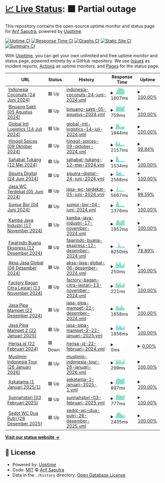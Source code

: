 # [📈 Live Status](https://status.exputra.com): <!--live status--> **🟧 Partial outage**

This repository contains the open-source uptime monitor and status page for [Arif Saputra](https://status.exputra.com), powered by [Upptime](https://github.com/upptime/upptime).

[![Uptime CI](https://github.com/mrays/status.exputra.com/workflows/Uptime%20CI/badge.svg)](https://github.com/mrays/status.exputra.com/actions?query=workflow%3A%22Uptime+CI%22)
[![Response Time CI](https://github.com/mrays/status.exputra.com/workflows/Response%20Time%20CI/badge.svg)](https://github.com/mrays/status.exputra.com/actions?query=workflow%3A%22Response+Time+CI%22)
[![Graphs CI](https://github.com/mrays/status.exputra.com/workflows/Graphs%20CI/badge.svg)](https://github.com/mrays/status.exputra.com/actions?query=workflow%3A%22Graphs+CI%22)
[![Static Site CI](https://github.com/mrays/status.exputra.com/workflows/Static%20Site%20CI/badge.svg)](https://github.com/mrays/status.exputra.com/actions?query=workflow%3A%22Static+Site+CI%22)
[![Summary CI](https://github.com/mrays/status.exputra.com/workflows/Summary%20CI/badge.svg)](https://github.com/mrays/status.exputra.com/actions?query=workflow%3A%22Summary+CI%22)

With [Upptime](https://upptime.js.org), you can get your own unlimited and free uptime monitor and status page, powered entirely by a GitHub repository. We use [Issues](https://github.com/mrays/status.exputra.com/issues) as incident reports, [Actions](https://github.com/mrays/status.exputra.com/actions) as uptime monitors, and [Pages](https://status.exputra.com) for the status page.

<!--start: status pages-->
<!-- This summary is generated by Upptime (https://github.com/upptime/upptime) -->
<!-- Do not edit this manually, your changes will be overwritten -->
<!-- prettier-ignore -->
| URL | Status | History | Response Time | Uptime |
| --- | ------ | ------- | ------------- | ------ |
| <img alt="" src="https://icons.duckduckgo.com/ip3/indonesiacoconuts.com.ico" height="13"> [Indonesia Coconuts (24 Juni 2024)](https://indonesiacoconuts.com) | 🟩 Up | [indonesia-coconuts-24-juni-2024.yml](https://github.com/mrays/status.exputra.com/commits/HEAD/history/indonesia-coconuts-24-juni-2024.yml) | <details><summary><img alt="Response time graph" src="./graphs/indonesia-coconuts-24-juni-2024/response-time-week.png" height="20"> 1607ms</summary><br><a href="https://status.exputra.com/history/indonesia-coconuts-24-juni-2024"><img alt="Response time 1793" src="https://img.shields.io/endpoint?url=https%3A%2F%2Fraw.githubusercontent.com%2Fmrays%2Fstatus.exputra.com%2FHEAD%2Fapi%2Findonesia-coconuts-24-juni-2024%2Fresponse-time.json"></a><br><a href="https://status.exputra.com/history/indonesia-coconuts-24-juni-2024"><img alt="24-hour response time 1053" src="https://img.shields.io/endpoint?url=https%3A%2F%2Fraw.githubusercontent.com%2Fmrays%2Fstatus.exputra.com%2FHEAD%2Fapi%2Findonesia-coconuts-24-juni-2024%2Fresponse-time-day.json"></a><br><a href="https://status.exputra.com/history/indonesia-coconuts-24-juni-2024"><img alt="7-day response time 1607" src="https://img.shields.io/endpoint?url=https%3A%2F%2Fraw.githubusercontent.com%2Fmrays%2Fstatus.exputra.com%2FHEAD%2Fapi%2Findonesia-coconuts-24-juni-2024%2Fresponse-time-week.json"></a><br><a href="https://status.exputra.com/history/indonesia-coconuts-24-juni-2024"><img alt="30-day response time 2101" src="https://img.shields.io/endpoint?url=https%3A%2F%2Fraw.githubusercontent.com%2Fmrays%2Fstatus.exputra.com%2FHEAD%2Fapi%2Findonesia-coconuts-24-juni-2024%2Fresponse-time-month.json"></a><br><a href="https://status.exputra.com/history/indonesia-coconuts-24-juni-2024"><img alt="1-year response time 1793" src="https://img.shields.io/endpoint?url=https%3A%2F%2Fraw.githubusercontent.com%2Fmrays%2Fstatus.exputra.com%2FHEAD%2Fapi%2Findonesia-coconuts-24-juni-2024%2Fresponse-time-year.json"></a></details> | <details><summary><a href="https://status.exputra.com/history/indonesia-coconuts-24-juni-2024">100.00%</a></summary><a href="https://status.exputra.com/history/indonesia-coconuts-24-juni-2024"><img alt="All-time uptime 99.99%" src="https://img.shields.io/endpoint?url=https%3A%2F%2Fraw.githubusercontent.com%2Fmrays%2Fstatus.exputra.com%2FHEAD%2Fapi%2Findonesia-coconuts-24-juni-2024%2Fuptime.json"></a><br><a href="https://status.exputra.com/history/indonesia-coconuts-24-juni-2024"><img alt="24-hour uptime 100.00%" src="https://img.shields.io/endpoint?url=https%3A%2F%2Fraw.githubusercontent.com%2Fmrays%2Fstatus.exputra.com%2FHEAD%2Fapi%2Findonesia-coconuts-24-juni-2024%2Fuptime-day.json"></a><br><a href="https://status.exputra.com/history/indonesia-coconuts-24-juni-2024"><img alt="7-day uptime 100.00%" src="https://img.shields.io/endpoint?url=https%3A%2F%2Fraw.githubusercontent.com%2Fmrays%2Fstatus.exputra.com%2FHEAD%2Fapi%2Findonesia-coconuts-24-juni-2024%2Fuptime-week.json"></a><br><a href="https://status.exputra.com/history/indonesia-coconuts-24-juni-2024"><img alt="30-day uptime 100.00%" src="https://img.shields.io/endpoint?url=https%3A%2F%2Fraw.githubusercontent.com%2Fmrays%2Fstatus.exputra.com%2FHEAD%2Fapi%2Findonesia-coconuts-24-juni-2024%2Fuptime-month.json"></a><br><a href="https://status.exputra.com/history/indonesia-coconuts-24-juni-2024"><img alt="1-year uptime 99.99%" src="https://img.shields.io/endpoint?url=https%3A%2F%2Fraw.githubusercontent.com%2Fmrays%2Fstatus.exputra.com%2FHEAD%2Fapi%2Findonesia-coconuts-24-juni-2024%2Fuptime-year.json"></a></details>
| <img alt="" src="https://icons.duckduckgo.com/ip3/binuangsaktiperkasa.com.ico" height="13"> [Binuang Sakti (05 Agustus 2024)](https://binuangsaktiperkasa.com/) | 🟩 Up | [binuang-sakti-05-agustus-2024.yml](https://github.com/mrays/status.exputra.com/commits/HEAD/history/binuang-sakti-05-agustus-2024.yml) | <details><summary><img alt="Response time graph" src="./graphs/binuang-sakti-05-agustus-2024/response-time-week.png" height="20"> 759ms</summary><br><a href="https://status.exputra.com/history/binuang-sakti-05-agustus-2024"><img alt="Response time 1109" src="https://img.shields.io/endpoint?url=https%3A%2F%2Fraw.githubusercontent.com%2Fmrays%2Fstatus.exputra.com%2FHEAD%2Fapi%2Fbinuang-sakti-05-agustus-2024%2Fresponse-time.json"></a><br><a href="https://status.exputra.com/history/binuang-sakti-05-agustus-2024"><img alt="24-hour response time 876" src="https://img.shields.io/endpoint?url=https%3A%2F%2Fraw.githubusercontent.com%2Fmrays%2Fstatus.exputra.com%2FHEAD%2Fapi%2Fbinuang-sakti-05-agustus-2024%2Fresponse-time-day.json"></a><br><a href="https://status.exputra.com/history/binuang-sakti-05-agustus-2024"><img alt="7-day response time 759" src="https://img.shields.io/endpoint?url=https%3A%2F%2Fraw.githubusercontent.com%2Fmrays%2Fstatus.exputra.com%2FHEAD%2Fapi%2Fbinuang-sakti-05-agustus-2024%2Fresponse-time-week.json"></a><br><a href="https://status.exputra.com/history/binuang-sakti-05-agustus-2024"><img alt="30-day response time 882" src="https://img.shields.io/endpoint?url=https%3A%2F%2Fraw.githubusercontent.com%2Fmrays%2Fstatus.exputra.com%2FHEAD%2Fapi%2Fbinuang-sakti-05-agustus-2024%2Fresponse-time-month.json"></a><br><a href="https://status.exputra.com/history/binuang-sakti-05-agustus-2024"><img alt="1-year response time 1109" src="https://img.shields.io/endpoint?url=https%3A%2F%2Fraw.githubusercontent.com%2Fmrays%2Fstatus.exputra.com%2FHEAD%2Fapi%2Fbinuang-sakti-05-agustus-2024%2Fresponse-time-year.json"></a></details> | <details><summary><a href="https://status.exputra.com/history/binuang-sakti-05-agustus-2024">100.00%</a></summary><a href="https://status.exputra.com/history/binuang-sakti-05-agustus-2024"><img alt="All-time uptime 99.99%" src="https://img.shields.io/endpoint?url=https%3A%2F%2Fraw.githubusercontent.com%2Fmrays%2Fstatus.exputra.com%2FHEAD%2Fapi%2Fbinuang-sakti-05-agustus-2024%2Fuptime.json"></a><br><a href="https://status.exputra.com/history/binuang-sakti-05-agustus-2024"><img alt="24-hour uptime 100.00%" src="https://img.shields.io/endpoint?url=https%3A%2F%2Fraw.githubusercontent.com%2Fmrays%2Fstatus.exputra.com%2FHEAD%2Fapi%2Fbinuang-sakti-05-agustus-2024%2Fuptime-day.json"></a><br><a href="https://status.exputra.com/history/binuang-sakti-05-agustus-2024"><img alt="7-day uptime 100.00%" src="https://img.shields.io/endpoint?url=https%3A%2F%2Fraw.githubusercontent.com%2Fmrays%2Fstatus.exputra.com%2FHEAD%2Fapi%2Fbinuang-sakti-05-agustus-2024%2Fuptime-week.json"></a><br><a href="https://status.exputra.com/history/binuang-sakti-05-agustus-2024"><img alt="30-day uptime 100.00%" src="https://img.shields.io/endpoint?url=https%3A%2F%2Fraw.githubusercontent.com%2Fmrays%2Fstatus.exputra.com%2FHEAD%2Fapi%2Fbinuang-sakti-05-agustus-2024%2Fuptime-month.json"></a><br><a href="https://status.exputra.com/history/binuang-sakti-05-agustus-2024"><img alt="1-year uptime 99.99%" src="https://img.shields.io/endpoint?url=https%3A%2F%2Fraw.githubusercontent.com%2Fmrays%2Fstatus.exputra.com%2FHEAD%2Fapi%2Fbinuang-sakti-05-agustus-2024%2Fuptime-year.json"></a></details>
| <img alt="" src="https://icons.duckduckgo.com/ip3/globalintllogistics.com.ico" height="13"> [Global Intl Logistics (14 Juli 2024)](https://globalintllogistics.com) | 🟩 Up | [global-intl-logistics-14-juli-2024.yml](https://github.com/mrays/status.exputra.com/commits/HEAD/history/global-intl-logistics-14-juli-2024.yml) | <details><summary><img alt="Response time graph" src="./graphs/global-intl-logistics-14-juli-2024/response-time-week.png" height="20"> 1944ms</summary><br><a href="https://status.exputra.com/history/global-intl-logistics-14-juli-2024"><img alt="Response time 4112" src="https://img.shields.io/endpoint?url=https%3A%2F%2Fraw.githubusercontent.com%2Fmrays%2Fstatus.exputra.com%2FHEAD%2Fapi%2Fglobal-intl-logistics-14-juli-2024%2Fresponse-time.json"></a><br><a href="https://status.exputra.com/history/global-intl-logistics-14-juli-2024"><img alt="24-hour response time 1669" src="https://img.shields.io/endpoint?url=https%3A%2F%2Fraw.githubusercontent.com%2Fmrays%2Fstatus.exputra.com%2FHEAD%2Fapi%2Fglobal-intl-logistics-14-juli-2024%2Fresponse-time-day.json"></a><br><a href="https://status.exputra.com/history/global-intl-logistics-14-juli-2024"><img alt="7-day response time 1944" src="https://img.shields.io/endpoint?url=https%3A%2F%2Fraw.githubusercontent.com%2Fmrays%2Fstatus.exputra.com%2FHEAD%2Fapi%2Fglobal-intl-logistics-14-juli-2024%2Fresponse-time-week.json"></a><br><a href="https://status.exputra.com/history/global-intl-logistics-14-juli-2024"><img alt="30-day response time 2129" src="https://img.shields.io/endpoint?url=https%3A%2F%2Fraw.githubusercontent.com%2Fmrays%2Fstatus.exputra.com%2FHEAD%2Fapi%2Fglobal-intl-logistics-14-juli-2024%2Fresponse-time-month.json"></a><br><a href="https://status.exputra.com/history/global-intl-logistics-14-juli-2024"><img alt="1-year response time 4112" src="https://img.shields.io/endpoint?url=https%3A%2F%2Fraw.githubusercontent.com%2Fmrays%2Fstatus.exputra.com%2FHEAD%2Fapi%2Fglobal-intl-logistics-14-juli-2024%2Fresponse-time-year.json"></a></details> | <details><summary><a href="https://status.exputra.com/history/global-intl-logistics-14-juli-2024">100.00%</a></summary><a href="https://status.exputra.com/history/global-intl-logistics-14-juli-2024"><img alt="All-time uptime 99.45%" src="https://img.shields.io/endpoint?url=https%3A%2F%2Fraw.githubusercontent.com%2Fmrays%2Fstatus.exputra.com%2FHEAD%2Fapi%2Fglobal-intl-logistics-14-juli-2024%2Fuptime.json"></a><br><a href="https://status.exputra.com/history/global-intl-logistics-14-juli-2024"><img alt="24-hour uptime 100.00%" src="https://img.shields.io/endpoint?url=https%3A%2F%2Fraw.githubusercontent.com%2Fmrays%2Fstatus.exputra.com%2FHEAD%2Fapi%2Fglobal-intl-logistics-14-juli-2024%2Fuptime-day.json"></a><br><a href="https://status.exputra.com/history/global-intl-logistics-14-juli-2024"><img alt="7-day uptime 100.00%" src="https://img.shields.io/endpoint?url=https%3A%2F%2Fraw.githubusercontent.com%2Fmrays%2Fstatus.exputra.com%2FHEAD%2Fapi%2Fglobal-intl-logistics-14-juli-2024%2Fuptime-week.json"></a><br><a href="https://status.exputra.com/history/global-intl-logistics-14-juli-2024"><img alt="30-day uptime 98.44%" src="https://img.shields.io/endpoint?url=https%3A%2F%2Fraw.githubusercontent.com%2Fmrays%2Fstatus.exputra.com%2FHEAD%2Fapi%2Fglobal-intl-logistics-14-juli-2024%2Fuptime-month.json"></a><br><a href="https://status.exputra.com/history/global-intl-logistics-14-juli-2024"><img alt="1-year uptime 99.45%" src="https://img.shields.io/endpoint?url=https%3A%2F%2Fraw.githubusercontent.com%2Fmrays%2Fstatus.exputra.com%2FHEAD%2Fapi%2Fglobal-intl-logistics-14-juli-2024%2Fuptime-year.json"></a></details>
| <img alt="" src="https://icons.duckduckgo.com/ip3/hinggil-spices.com.ico" height="13"> [Hinggil Spices (09 Oktober 2024)](https://hinggil-spices.com) | 🟩 Up | [hinggil-spices-09-oktober-2024.yml](https://github.com/mrays/status.exputra.com/commits/HEAD/history/hinggil-spices-09-oktober-2024.yml) | <details><summary><img alt="Response time graph" src="./graphs/hinggil-spices-09-oktober-2024/response-time-week.png" height="20"> 2157ms</summary><br><a href="https://status.exputra.com/history/hinggil-spices-09-oktober-2024"><img alt="Response time 4301" src="https://img.shields.io/endpoint?url=https%3A%2F%2Fraw.githubusercontent.com%2Fmrays%2Fstatus.exputra.com%2FHEAD%2Fapi%2Fhinggil-spices-09-oktober-2024%2Fresponse-time.json"></a><br><a href="https://status.exputra.com/history/hinggil-spices-09-oktober-2024"><img alt="24-hour response time 1600" src="https://img.shields.io/endpoint?url=https%3A%2F%2Fraw.githubusercontent.com%2Fmrays%2Fstatus.exputra.com%2FHEAD%2Fapi%2Fhinggil-spices-09-oktober-2024%2Fresponse-time-day.json"></a><br><a href="https://status.exputra.com/history/hinggil-spices-09-oktober-2024"><img alt="7-day response time 2157" src="https://img.shields.io/endpoint?url=https%3A%2F%2Fraw.githubusercontent.com%2Fmrays%2Fstatus.exputra.com%2FHEAD%2Fapi%2Fhinggil-spices-09-oktober-2024%2Fresponse-time-week.json"></a><br><a href="https://status.exputra.com/history/hinggil-spices-09-oktober-2024"><img alt="30-day response time 3597" src="https://img.shields.io/endpoint?url=https%3A%2F%2Fraw.githubusercontent.com%2Fmrays%2Fstatus.exputra.com%2FHEAD%2Fapi%2Fhinggil-spices-09-oktober-2024%2Fresponse-time-month.json"></a><br><a href="https://status.exputra.com/history/hinggil-spices-09-oktober-2024"><img alt="1-year response time 4301" src="https://img.shields.io/endpoint?url=https%3A%2F%2Fraw.githubusercontent.com%2Fmrays%2Fstatus.exputra.com%2FHEAD%2Fapi%2Fhinggil-spices-09-oktober-2024%2Fresponse-time-year.json"></a></details> | <details><summary><a href="https://status.exputra.com/history/hinggil-spices-09-oktober-2024">99.84%</a></summary><a href="https://status.exputra.com/history/hinggil-spices-09-oktober-2024"><img alt="All-time uptime 99.68%" src="https://img.shields.io/endpoint?url=https%3A%2F%2Fraw.githubusercontent.com%2Fmrays%2Fstatus.exputra.com%2FHEAD%2Fapi%2Fhinggil-spices-09-oktober-2024%2Fuptime.json"></a><br><a href="https://status.exputra.com/history/hinggil-spices-09-oktober-2024"><img alt="24-hour uptime 100.00%" src="https://img.shields.io/endpoint?url=https%3A%2F%2Fraw.githubusercontent.com%2Fmrays%2Fstatus.exputra.com%2FHEAD%2Fapi%2Fhinggil-spices-09-oktober-2024%2Fuptime-day.json"></a><br><a href="https://status.exputra.com/history/hinggil-spices-09-oktober-2024"><img alt="7-day uptime 99.84%" src="https://img.shields.io/endpoint?url=https%3A%2F%2Fraw.githubusercontent.com%2Fmrays%2Fstatus.exputra.com%2FHEAD%2Fapi%2Fhinggil-spices-09-oktober-2024%2Fuptime-week.json"></a><br><a href="https://status.exputra.com/history/hinggil-spices-09-oktober-2024"><img alt="30-day uptime 99.51%" src="https://img.shields.io/endpoint?url=https%3A%2F%2Fraw.githubusercontent.com%2Fmrays%2Fstatus.exputra.com%2FHEAD%2Fapi%2Fhinggil-spices-09-oktober-2024%2Fuptime-month.json"></a><br><a href="https://status.exputra.com/history/hinggil-spices-09-oktober-2024"><img alt="1-year uptime 99.68%" src="https://img.shields.io/endpoint?url=https%3A%2F%2Fraw.githubusercontent.com%2Fmrays%2Fstatus.exputra.com%2FHEAD%2Fapi%2Fhinggil-spices-09-oktober-2024%2Fuptime-year.json"></a></details>
| <img alt="" src="https://icons.duckduckgo.com/ip3/sahabattukang.id.ico" height="13"> [Sahabat Tukang (12 Mei 2024)](https://sahabattukang.id) | 🟩 Up | [sahabat-tukang-12-mei-2024.yml](https://github.com/mrays/status.exputra.com/commits/HEAD/history/sahabat-tukang-12-mei-2024.yml) | <details><summary><img alt="Response time graph" src="./graphs/sahabat-tukang-12-mei-2024/response-time-week.png" height="20"> 1534ms</summary><br><a href="https://status.exputra.com/history/sahabat-tukang-12-mei-2024"><img alt="Response time 3023" src="https://img.shields.io/endpoint?url=https%3A%2F%2Fraw.githubusercontent.com%2Fmrays%2Fstatus.exputra.com%2FHEAD%2Fapi%2Fsahabat-tukang-12-mei-2024%2Fresponse-time.json"></a><br><a href="https://status.exputra.com/history/sahabat-tukang-12-mei-2024"><img alt="24-hour response time 881" src="https://img.shields.io/endpoint?url=https%3A%2F%2Fraw.githubusercontent.com%2Fmrays%2Fstatus.exputra.com%2FHEAD%2Fapi%2Fsahabat-tukang-12-mei-2024%2Fresponse-time-day.json"></a><br><a href="https://status.exputra.com/history/sahabat-tukang-12-mei-2024"><img alt="7-day response time 1534" src="https://img.shields.io/endpoint?url=https%3A%2F%2Fraw.githubusercontent.com%2Fmrays%2Fstatus.exputra.com%2FHEAD%2Fapi%2Fsahabat-tukang-12-mei-2024%2Fresponse-time-week.json"></a><br><a href="https://status.exputra.com/history/sahabat-tukang-12-mei-2024"><img alt="30-day response time 2697" src="https://img.shields.io/endpoint?url=https%3A%2F%2Fraw.githubusercontent.com%2Fmrays%2Fstatus.exputra.com%2FHEAD%2Fapi%2Fsahabat-tukang-12-mei-2024%2Fresponse-time-month.json"></a><br><a href="https://status.exputra.com/history/sahabat-tukang-12-mei-2024"><img alt="1-year response time 3023" src="https://img.shields.io/endpoint?url=https%3A%2F%2Fraw.githubusercontent.com%2Fmrays%2Fstatus.exputra.com%2FHEAD%2Fapi%2Fsahabat-tukang-12-mei-2024%2Fresponse-time-year.json"></a></details> | <details><summary><a href="https://status.exputra.com/history/sahabat-tukang-12-mei-2024">100.00%</a></summary><a href="https://status.exputra.com/history/sahabat-tukang-12-mei-2024"><img alt="All-time uptime 99.75%" src="https://img.shields.io/endpoint?url=https%3A%2F%2Fraw.githubusercontent.com%2Fmrays%2Fstatus.exputra.com%2FHEAD%2Fapi%2Fsahabat-tukang-12-mei-2024%2Fuptime.json"></a><br><a href="https://status.exputra.com/history/sahabat-tukang-12-mei-2024"><img alt="24-hour uptime 100.00%" src="https://img.shields.io/endpoint?url=https%3A%2F%2Fraw.githubusercontent.com%2Fmrays%2Fstatus.exputra.com%2FHEAD%2Fapi%2Fsahabat-tukang-12-mei-2024%2Fuptime-day.json"></a><br><a href="https://status.exputra.com/history/sahabat-tukang-12-mei-2024"><img alt="7-day uptime 100.00%" src="https://img.shields.io/endpoint?url=https%3A%2F%2Fraw.githubusercontent.com%2Fmrays%2Fstatus.exputra.com%2FHEAD%2Fapi%2Fsahabat-tukang-12-mei-2024%2Fuptime-week.json"></a><br><a href="https://status.exputra.com/history/sahabat-tukang-12-mei-2024"><img alt="30-day uptime 99.62%" src="https://img.shields.io/endpoint?url=https%3A%2F%2Fraw.githubusercontent.com%2Fmrays%2Fstatus.exputra.com%2FHEAD%2Fapi%2Fsahabat-tukang-12-mei-2024%2Fuptime-month.json"></a><br><a href="https://status.exputra.com/history/sahabat-tukang-12-mei-2024"><img alt="1-year uptime 99.75%" src="https://img.shields.io/endpoint?url=https%3A%2F%2Fraw.githubusercontent.com%2Fmrays%2Fstatus.exputra.com%2FHEAD%2Fapi%2Fsahabat-tukang-12-mei-2024%2Fuptime-year.json"></a></details>
| <img alt="" src="https://icons.duckduckgo.com/ip3/siputra.digital.ico" height="13"> [Siputra Digital (24 Juni 2024)](https://siputra.digital/) | 🟩 Up | [siputra-digital-24-juni-2024.yml](https://github.com/mrays/status.exputra.com/commits/HEAD/history/siputra-digital-24-juni-2024.yml) | <details><summary><img alt="Response time graph" src="./graphs/siputra-digital-24-juni-2024/response-time-week.png" height="20"> 2568ms</summary><br><a href="https://status.exputra.com/history/siputra-digital-24-juni-2024"><img alt="Response time 3912" src="https://img.shields.io/endpoint?url=https%3A%2F%2Fraw.githubusercontent.com%2Fmrays%2Fstatus.exputra.com%2FHEAD%2Fapi%2Fsiputra-digital-24-juni-2024%2Fresponse-time.json"></a><br><a href="https://status.exputra.com/history/siputra-digital-24-juni-2024"><img alt="24-hour response time 1383" src="https://img.shields.io/endpoint?url=https%3A%2F%2Fraw.githubusercontent.com%2Fmrays%2Fstatus.exputra.com%2FHEAD%2Fapi%2Fsiputra-digital-24-juni-2024%2Fresponse-time-day.json"></a><br><a href="https://status.exputra.com/history/siputra-digital-24-juni-2024"><img alt="7-day response time 2568" src="https://img.shields.io/endpoint?url=https%3A%2F%2Fraw.githubusercontent.com%2Fmrays%2Fstatus.exputra.com%2FHEAD%2Fapi%2Fsiputra-digital-24-juni-2024%2Fresponse-time-week.json"></a><br><a href="https://status.exputra.com/history/siputra-digital-24-juni-2024"><img alt="30-day response time 3851" src="https://img.shields.io/endpoint?url=https%3A%2F%2Fraw.githubusercontent.com%2Fmrays%2Fstatus.exputra.com%2FHEAD%2Fapi%2Fsiputra-digital-24-juni-2024%2Fresponse-time-month.json"></a><br><a href="https://status.exputra.com/history/siputra-digital-24-juni-2024"><img alt="1-year response time 3912" src="https://img.shields.io/endpoint?url=https%3A%2F%2Fraw.githubusercontent.com%2Fmrays%2Fstatus.exputra.com%2FHEAD%2Fapi%2Fsiputra-digital-24-juni-2024%2Fresponse-time-year.json"></a></details> | <details><summary><a href="https://status.exputra.com/history/siputra-digital-24-juni-2024">100.00%</a></summary><a href="https://status.exputra.com/history/siputra-digital-24-juni-2024"><img alt="All-time uptime 92.10%" src="https://img.shields.io/endpoint?url=https%3A%2F%2Fraw.githubusercontent.com%2Fmrays%2Fstatus.exputra.com%2FHEAD%2Fapi%2Fsiputra-digital-24-juni-2024%2Fuptime.json"></a><br><a href="https://status.exputra.com/history/siputra-digital-24-juni-2024"><img alt="24-hour uptime 100.00%" src="https://img.shields.io/endpoint?url=https%3A%2F%2Fraw.githubusercontent.com%2Fmrays%2Fstatus.exputra.com%2FHEAD%2Fapi%2Fsiputra-digital-24-juni-2024%2Fuptime-day.json"></a><br><a href="https://status.exputra.com/history/siputra-digital-24-juni-2024"><img alt="7-day uptime 100.00%" src="https://img.shields.io/endpoint?url=https%3A%2F%2Fraw.githubusercontent.com%2Fmrays%2Fstatus.exputra.com%2FHEAD%2Fapi%2Fsiputra-digital-24-juni-2024%2Fuptime-week.json"></a><br><a href="https://status.exputra.com/history/siputra-digital-24-juni-2024"><img alt="30-day uptime 99.62%" src="https://img.shields.io/endpoint?url=https%3A%2F%2Fraw.githubusercontent.com%2Fmrays%2Fstatus.exputra.com%2FHEAD%2Fapi%2Fsiputra-digital-24-juni-2024%2Fuptime-month.json"></a><br><a href="https://status.exputra.com/history/siputra-digital-24-juni-2024"><img alt="1-year uptime 92.10%" src="https://img.shields.io/endpoint?url=https%3A%2F%2Fraw.githubusercontent.com%2Fmrays%2Fstatus.exputra.com%2FHEAD%2Fapi%2Fsiputra-digital-24-juni-2024%2Fuptime-year.json"></a></details>
| <img alt="" src="https://icons.duckduckgo.com/ip3/jasasedotwcterdekat.id.ico" height="13"> [Jasa WC Terdekat (05 Juni 2024)](https://jasasedotwcterdekat.id/) | 🟩 Up | [jasa-wc-terdekat-05-juni-2024.yml](https://github.com/mrays/status.exputra.com/commits/HEAD/history/jasa-wc-terdekat-05-juni-2024.yml) | <details><summary><img alt="Response time graph" src="./graphs/jasa-wc-terdekat-05-juni-2024/response-time-week.png" height="20"> 5667ms</summary><br><a href="https://status.exputra.com/history/jasa-wc-terdekat-05-juni-2024"><img alt="Response time 3862" src="https://img.shields.io/endpoint?url=https%3A%2F%2Fraw.githubusercontent.com%2Fmrays%2Fstatus.exputra.com%2FHEAD%2Fapi%2Fjasa-wc-terdekat-05-juni-2024%2Fresponse-time.json"></a><br><a href="https://status.exputra.com/history/jasa-wc-terdekat-05-juni-2024"><img alt="24-hour response time 3899" src="https://img.shields.io/endpoint?url=https%3A%2F%2Fraw.githubusercontent.com%2Fmrays%2Fstatus.exputra.com%2FHEAD%2Fapi%2Fjasa-wc-terdekat-05-juni-2024%2Fresponse-time-day.json"></a><br><a href="https://status.exputra.com/history/jasa-wc-terdekat-05-juni-2024"><img alt="7-day response time 5667" src="https://img.shields.io/endpoint?url=https%3A%2F%2Fraw.githubusercontent.com%2Fmrays%2Fstatus.exputra.com%2FHEAD%2Fapi%2Fjasa-wc-terdekat-05-juni-2024%2Fresponse-time-week.json"></a><br><a href="https://status.exputra.com/history/jasa-wc-terdekat-05-juni-2024"><img alt="30-day response time 4484" src="https://img.shields.io/endpoint?url=https%3A%2F%2Fraw.githubusercontent.com%2Fmrays%2Fstatus.exputra.com%2FHEAD%2Fapi%2Fjasa-wc-terdekat-05-juni-2024%2Fresponse-time-month.json"></a><br><a href="https://status.exputra.com/history/jasa-wc-terdekat-05-juni-2024"><img alt="1-year response time 3862" src="https://img.shields.io/endpoint?url=https%3A%2F%2Fraw.githubusercontent.com%2Fmrays%2Fstatus.exputra.com%2FHEAD%2Fapi%2Fjasa-wc-terdekat-05-juni-2024%2Fresponse-time-year.json"></a></details> | <details><summary><a href="https://status.exputra.com/history/jasa-wc-terdekat-05-juni-2024">99.59%</a></summary><a href="https://status.exputra.com/history/jasa-wc-terdekat-05-juni-2024"><img alt="All-time uptime 99.73%" src="https://img.shields.io/endpoint?url=https%3A%2F%2Fraw.githubusercontent.com%2Fmrays%2Fstatus.exputra.com%2FHEAD%2Fapi%2Fjasa-wc-terdekat-05-juni-2024%2Fuptime.json"></a><br><a href="https://status.exputra.com/history/jasa-wc-terdekat-05-juni-2024"><img alt="24-hour uptime 99.42%" src="https://img.shields.io/endpoint?url=https%3A%2F%2Fraw.githubusercontent.com%2Fmrays%2Fstatus.exputra.com%2FHEAD%2Fapi%2Fjasa-wc-terdekat-05-juni-2024%2Fuptime-day.json"></a><br><a href="https://status.exputra.com/history/jasa-wc-terdekat-05-juni-2024"><img alt="7-day uptime 99.59%" src="https://img.shields.io/endpoint?url=https%3A%2F%2Fraw.githubusercontent.com%2Fmrays%2Fstatus.exputra.com%2FHEAD%2Fapi%2Fjasa-wc-terdekat-05-juni-2024%2Fuptime-week.json"></a><br><a href="https://status.exputra.com/history/jasa-wc-terdekat-05-juni-2024"><img alt="30-day uptime 99.60%" src="https://img.shields.io/endpoint?url=https%3A%2F%2Fraw.githubusercontent.com%2Fmrays%2Fstatus.exputra.com%2FHEAD%2Fapi%2Fjasa-wc-terdekat-05-juni-2024%2Fuptime-month.json"></a><br><a href="https://status.exputra.com/history/jasa-wc-terdekat-05-juni-2024"><img alt="1-year uptime 99.73%" src="https://img.shields.io/endpoint?url=https%3A%2F%2Fraw.githubusercontent.com%2Fmrays%2Fstatus.exputra.com%2FHEAD%2Fapi%2Fjasa-wc-terdekat-05-juni-2024%2Fuptime-year.json"></a></details>
| <img alt="" src="https://icons.duckduckgo.com/ip3/sumur-bor.com.ico" height="13"> [Sumur Bor (04 Juni 2024)](https://sumur-bor.com/) | 🟩 Up | [sumur-bor-04-juni-2024.yml](https://github.com/mrays/status.exputra.com/commits/HEAD/history/sumur-bor-04-juni-2024.yml) | <details><summary><img alt="Response time graph" src="./graphs/sumur-bor-04-juni-2024/response-time-week.png" height="20"> 1376ms</summary><br><a href="https://status.exputra.com/history/sumur-bor-04-juni-2024"><img alt="Response time 3166" src="https://img.shields.io/endpoint?url=https%3A%2F%2Fraw.githubusercontent.com%2Fmrays%2Fstatus.exputra.com%2FHEAD%2Fapi%2Fsumur-bor-04-juni-2024%2Fresponse-time.json"></a><br><a href="https://status.exputra.com/history/sumur-bor-04-juni-2024"><img alt="24-hour response time 1007" src="https://img.shields.io/endpoint?url=https%3A%2F%2Fraw.githubusercontent.com%2Fmrays%2Fstatus.exputra.com%2FHEAD%2Fapi%2Fsumur-bor-04-juni-2024%2Fresponse-time-day.json"></a><br><a href="https://status.exputra.com/history/sumur-bor-04-juni-2024"><img alt="7-day response time 1376" src="https://img.shields.io/endpoint?url=https%3A%2F%2Fraw.githubusercontent.com%2Fmrays%2Fstatus.exputra.com%2FHEAD%2Fapi%2Fsumur-bor-04-juni-2024%2Fresponse-time-week.json"></a><br><a href="https://status.exputra.com/history/sumur-bor-04-juni-2024"><img alt="30-day response time 3248" src="https://img.shields.io/endpoint?url=https%3A%2F%2Fraw.githubusercontent.com%2Fmrays%2Fstatus.exputra.com%2FHEAD%2Fapi%2Fsumur-bor-04-juni-2024%2Fresponse-time-month.json"></a><br><a href="https://status.exputra.com/history/sumur-bor-04-juni-2024"><img alt="1-year response time 3166" src="https://img.shields.io/endpoint?url=https%3A%2F%2Fraw.githubusercontent.com%2Fmrays%2Fstatus.exputra.com%2FHEAD%2Fapi%2Fsumur-bor-04-juni-2024%2Fresponse-time-year.json"></a></details> | <details><summary><a href="https://status.exputra.com/history/sumur-bor-04-juni-2024">100.00%</a></summary><a href="https://status.exputra.com/history/sumur-bor-04-juni-2024"><img alt="All-time uptime 99.40%" src="https://img.shields.io/endpoint?url=https%3A%2F%2Fraw.githubusercontent.com%2Fmrays%2Fstatus.exputra.com%2FHEAD%2Fapi%2Fsumur-bor-04-juni-2024%2Fuptime.json"></a><br><a href="https://status.exputra.com/history/sumur-bor-04-juni-2024"><img alt="24-hour uptime 100.00%" src="https://img.shields.io/endpoint?url=https%3A%2F%2Fraw.githubusercontent.com%2Fmrays%2Fstatus.exputra.com%2FHEAD%2Fapi%2Fsumur-bor-04-juni-2024%2Fuptime-day.json"></a><br><a href="https://status.exputra.com/history/sumur-bor-04-juni-2024"><img alt="7-day uptime 100.00%" src="https://img.shields.io/endpoint?url=https%3A%2F%2Fraw.githubusercontent.com%2Fmrays%2Fstatus.exputra.com%2FHEAD%2Fapi%2Fsumur-bor-04-juni-2024%2Fuptime-week.json"></a><br><a href="https://status.exputra.com/history/sumur-bor-04-juni-2024"><img alt="30-day uptime 99.56%" src="https://img.shields.io/endpoint?url=https%3A%2F%2Fraw.githubusercontent.com%2Fmrays%2Fstatus.exputra.com%2FHEAD%2Fapi%2Fsumur-bor-04-juni-2024%2Fuptime-month.json"></a><br><a href="https://status.exputra.com/history/sumur-bor-04-juni-2024"><img alt="1-year uptime 99.40%" src="https://img.shields.io/endpoint?url=https%3A%2F%2Fraw.githubusercontent.com%2Fmrays%2Fstatus.exputra.com%2FHEAD%2Fapi%2Fsumur-bor-04-juni-2024%2Fuptime-year.json"></a></details>
| <img alt="" src="https://icons.duckduckgo.com/ip3/kambajayaindustri.com.ico" height="13"> [Kamba Jaya Industri (17 November 2024)](https://kambajayaindustri.com/) | 🟩 Up | [kamba-jaya-industri-17-november-2024.yml](https://github.com/mrays/status.exputra.com/commits/HEAD/history/kamba-jaya-industri-17-november-2024.yml) | <details><summary><img alt="Response time graph" src="./graphs/kamba-jaya-industri-17-november-2024/response-time-week.png" height="20"> 1952ms</summary><br><a href="https://status.exputra.com/history/kamba-jaya-industri-17-november-2024"><img alt="Response time 2264" src="https://img.shields.io/endpoint?url=https%3A%2F%2Fraw.githubusercontent.com%2Fmrays%2Fstatus.exputra.com%2FHEAD%2Fapi%2Fkamba-jaya-industri-17-november-2024%2Fresponse-time.json"></a><br><a href="https://status.exputra.com/history/kamba-jaya-industri-17-november-2024"><img alt="24-hour response time 2271" src="https://img.shields.io/endpoint?url=https%3A%2F%2Fraw.githubusercontent.com%2Fmrays%2Fstatus.exputra.com%2FHEAD%2Fapi%2Fkamba-jaya-industri-17-november-2024%2Fresponse-time-day.json"></a><br><a href="https://status.exputra.com/history/kamba-jaya-industri-17-november-2024"><img alt="7-day response time 1952" src="https://img.shields.io/endpoint?url=https%3A%2F%2Fraw.githubusercontent.com%2Fmrays%2Fstatus.exputra.com%2FHEAD%2Fapi%2Fkamba-jaya-industri-17-november-2024%2Fresponse-time-week.json"></a><br><a href="https://status.exputra.com/history/kamba-jaya-industri-17-november-2024"><img alt="30-day response time 989" src="https://img.shields.io/endpoint?url=https%3A%2F%2Fraw.githubusercontent.com%2Fmrays%2Fstatus.exputra.com%2FHEAD%2Fapi%2Fkamba-jaya-industri-17-november-2024%2Fresponse-time-month.json"></a><br><a href="https://status.exputra.com/history/kamba-jaya-industri-17-november-2024"><img alt="1-year response time 2264" src="https://img.shields.io/endpoint?url=https%3A%2F%2Fraw.githubusercontent.com%2Fmrays%2Fstatus.exputra.com%2FHEAD%2Fapi%2Fkamba-jaya-industri-17-november-2024%2Fresponse-time-year.json"></a></details> | <details><summary><a href="https://status.exputra.com/history/kamba-jaya-industri-17-november-2024">100.00%</a></summary><a href="https://status.exputra.com/history/kamba-jaya-industri-17-november-2024"><img alt="All-time uptime 87.29%" src="https://img.shields.io/endpoint?url=https%3A%2F%2Fraw.githubusercontent.com%2Fmrays%2Fstatus.exputra.com%2FHEAD%2Fapi%2Fkamba-jaya-industri-17-november-2024%2Fuptime.json"></a><br><a href="https://status.exputra.com/history/kamba-jaya-industri-17-november-2024"><img alt="24-hour uptime 100.00%" src="https://img.shields.io/endpoint?url=https%3A%2F%2Fraw.githubusercontent.com%2Fmrays%2Fstatus.exputra.com%2FHEAD%2Fapi%2Fkamba-jaya-industri-17-november-2024%2Fuptime-day.json"></a><br><a href="https://status.exputra.com/history/kamba-jaya-industri-17-november-2024"><img alt="7-day uptime 100.00%" src="https://img.shields.io/endpoint?url=https%3A%2F%2Fraw.githubusercontent.com%2Fmrays%2Fstatus.exputra.com%2FHEAD%2Fapi%2Fkamba-jaya-industri-17-november-2024%2Fuptime-week.json"></a><br><a href="https://status.exputra.com/history/kamba-jaya-industri-17-november-2024"><img alt="30-day uptime 99.35%" src="https://img.shields.io/endpoint?url=https%3A%2F%2Fraw.githubusercontent.com%2Fmrays%2Fstatus.exputra.com%2FHEAD%2Fapi%2Fkamba-jaya-industri-17-november-2024%2Fuptime-month.json"></a><br><a href="https://status.exputra.com/history/kamba-jaya-industri-17-november-2024"><img alt="1-year uptime 87.29%" src="https://img.shields.io/endpoint?url=https%3A%2F%2Fraw.githubusercontent.com%2Fmrays%2Fstatus.exputra.com%2FHEAD%2Fapi%2Fkamba-jaya-industri-17-november-2024%2Fuptime-year.json"></a></details>
| <img alt="" src="https://icons.duckduckgo.com/ip3/pt.fajarindobuanaexpress.com.ico" height="13"> [Fajarindo Buana Ekspress (12 Desember 2024)](https://pt.fajarindobuanaexpress.com/) | 🟩 Up | [fajarindo-buana-ekspress-12-desember-2024.yml](https://github.com/mrays/status.exputra.com/commits/HEAD/history/fajarindo-buana-ekspress-12-desember-2024.yml) | <details><summary><img alt="Response time graph" src="./graphs/fajarindo-buana-ekspress-12-desember-2024/response-time-week.png" height="20"> 8250ms</summary><br><a href="https://status.exputra.com/history/fajarindo-buana-ekspress-12-desember-2024"><img alt="Response time 4058" src="https://img.shields.io/endpoint?url=https%3A%2F%2Fraw.githubusercontent.com%2Fmrays%2Fstatus.exputra.com%2FHEAD%2Fapi%2Ffajarindo-buana-ekspress-12-desember-2024%2Fresponse-time.json"></a><br><a href="https://status.exputra.com/history/fajarindo-buana-ekspress-12-desember-2024"><img alt="24-hour response time 9753" src="https://img.shields.io/endpoint?url=https%3A%2F%2Fraw.githubusercontent.com%2Fmrays%2Fstatus.exputra.com%2FHEAD%2Fapi%2Ffajarindo-buana-ekspress-12-desember-2024%2Fresponse-time-day.json"></a><br><a href="https://status.exputra.com/history/fajarindo-buana-ekspress-12-desember-2024"><img alt="7-day response time 8250" src="https://img.shields.io/endpoint?url=https%3A%2F%2Fraw.githubusercontent.com%2Fmrays%2Fstatus.exputra.com%2FHEAD%2Fapi%2Ffajarindo-buana-ekspress-12-desember-2024%2Fresponse-time-week.json"></a><br><a href="https://status.exputra.com/history/fajarindo-buana-ekspress-12-desember-2024"><img alt="30-day response time 4984" src="https://img.shields.io/endpoint?url=https%3A%2F%2Fraw.githubusercontent.com%2Fmrays%2Fstatus.exputra.com%2FHEAD%2Fapi%2Ffajarindo-buana-ekspress-12-desember-2024%2Fresponse-time-month.json"></a><br><a href="https://status.exputra.com/history/fajarindo-buana-ekspress-12-desember-2024"><img alt="1-year response time 4058" src="https://img.shields.io/endpoint?url=https%3A%2F%2Fraw.githubusercontent.com%2Fmrays%2Fstatus.exputra.com%2FHEAD%2Fapi%2Ffajarindo-buana-ekspress-12-desember-2024%2Fresponse-time-year.json"></a></details> | <details><summary><a href="https://status.exputra.com/history/fajarindo-buana-ekspress-12-desember-2024">78.89%</a></summary><a href="https://status.exputra.com/history/fajarindo-buana-ekspress-12-desember-2024"><img alt="All-time uptime 88.85%" src="https://img.shields.io/endpoint?url=https%3A%2F%2Fraw.githubusercontent.com%2Fmrays%2Fstatus.exputra.com%2FHEAD%2Fapi%2Ffajarindo-buana-ekspress-12-desember-2024%2Fuptime.json"></a><br><a href="https://status.exputra.com/history/fajarindo-buana-ekspress-12-desember-2024"><img alt="24-hour uptime 100.00%" src="https://img.shields.io/endpoint?url=https%3A%2F%2Fraw.githubusercontent.com%2Fmrays%2Fstatus.exputra.com%2FHEAD%2Fapi%2Ffajarindo-buana-ekspress-12-desember-2024%2Fuptime-day.json"></a><br><a href="https://status.exputra.com/history/fajarindo-buana-ekspress-12-desember-2024"><img alt="7-day uptime 78.89%" src="https://img.shields.io/endpoint?url=https%3A%2F%2Fraw.githubusercontent.com%2Fmrays%2Fstatus.exputra.com%2FHEAD%2Fapi%2Ffajarindo-buana-ekspress-12-desember-2024%2Fuptime-week.json"></a><br><a href="https://status.exputra.com/history/fajarindo-buana-ekspress-12-desember-2024"><img alt="30-day uptime 90.91%" src="https://img.shields.io/endpoint?url=https%3A%2F%2Fraw.githubusercontent.com%2Fmrays%2Fstatus.exputra.com%2FHEAD%2Fapi%2Ffajarindo-buana-ekspress-12-desember-2024%2Fuptime-month.json"></a><br><a href="https://status.exputra.com/history/fajarindo-buana-ekspress-12-desember-2024"><img alt="1-year uptime 88.85%" src="https://img.shields.io/endpoint?url=https%3A%2F%2Fraw.githubusercontent.com%2Fmrays%2Fstatus.exputra.com%2FHEAD%2Fapi%2Ffajarindo-buana-ekspress-12-desember-2024%2Fuptime-year.json"></a></details>
| <img alt="" src="https://icons.duckduckgo.com/ip3/aksajasaglobal.com.ico" height="13"> [Aksa Jasa Global (06 Desember 2024)](https://aksajasaglobal.com/) | 🟩 Up | [aksa-jasa-global-06-desember-2024.yml](https://github.com/mrays/status.exputra.com/commits/HEAD/history/aksa-jasa-global-06-desember-2024.yml) | <details><summary><img alt="Response time graph" src="./graphs/aksa-jasa-global-06-desember-2024/response-time-week.png" height="20"> 250ms</summary><br><a href="https://status.exputra.com/history/aksa-jasa-global-06-desember-2024"><img alt="Response time 2539" src="https://img.shields.io/endpoint?url=https%3A%2F%2Fraw.githubusercontent.com%2Fmrays%2Fstatus.exputra.com%2FHEAD%2Fapi%2Faksa-jasa-global-06-desember-2024%2Fresponse-time.json"></a><br><a href="https://status.exputra.com/history/aksa-jasa-global-06-desember-2024"><img alt="24-hour response time 339" src="https://img.shields.io/endpoint?url=https%3A%2F%2Fraw.githubusercontent.com%2Fmrays%2Fstatus.exputra.com%2FHEAD%2Fapi%2Faksa-jasa-global-06-desember-2024%2Fresponse-time-day.json"></a><br><a href="https://status.exputra.com/history/aksa-jasa-global-06-desember-2024"><img alt="7-day response time 250" src="https://img.shields.io/endpoint?url=https%3A%2F%2Fraw.githubusercontent.com%2Fmrays%2Fstatus.exputra.com%2FHEAD%2Fapi%2Faksa-jasa-global-06-desember-2024%2Fresponse-time-week.json"></a><br><a href="https://status.exputra.com/history/aksa-jasa-global-06-desember-2024"><img alt="30-day response time 307" src="https://img.shields.io/endpoint?url=https%3A%2F%2Fraw.githubusercontent.com%2Fmrays%2Fstatus.exputra.com%2FHEAD%2Fapi%2Faksa-jasa-global-06-desember-2024%2Fresponse-time-month.json"></a><br><a href="https://status.exputra.com/history/aksa-jasa-global-06-desember-2024"><img alt="1-year response time 2539" src="https://img.shields.io/endpoint?url=https%3A%2F%2Fraw.githubusercontent.com%2Fmrays%2Fstatus.exputra.com%2FHEAD%2Fapi%2Faksa-jasa-global-06-desember-2024%2Fresponse-time-year.json"></a></details> | <details><summary><a href="https://status.exputra.com/history/aksa-jasa-global-06-desember-2024">100.00%</a></summary><a href="https://status.exputra.com/history/aksa-jasa-global-06-desember-2024"><img alt="All-time uptime 87.47%" src="https://img.shields.io/endpoint?url=https%3A%2F%2Fraw.githubusercontent.com%2Fmrays%2Fstatus.exputra.com%2FHEAD%2Fapi%2Faksa-jasa-global-06-desember-2024%2Fuptime.json"></a><br><a href="https://status.exputra.com/history/aksa-jasa-global-06-desember-2024"><img alt="24-hour uptime 100.00%" src="https://img.shields.io/endpoint?url=https%3A%2F%2Fraw.githubusercontent.com%2Fmrays%2Fstatus.exputra.com%2FHEAD%2Fapi%2Faksa-jasa-global-06-desember-2024%2Fuptime-day.json"></a><br><a href="https://status.exputra.com/history/aksa-jasa-global-06-desember-2024"><img alt="7-day uptime 100.00%" src="https://img.shields.io/endpoint?url=https%3A%2F%2Fraw.githubusercontent.com%2Fmrays%2Fstatus.exputra.com%2FHEAD%2Fapi%2Faksa-jasa-global-06-desember-2024%2Fuptime-week.json"></a><br><a href="https://status.exputra.com/history/aksa-jasa-global-06-desember-2024"><img alt="30-day uptime 100.00%" src="https://img.shields.io/endpoint?url=https%3A%2F%2Fraw.githubusercontent.com%2Fmrays%2Fstatus.exputra.com%2FHEAD%2Fapi%2Faksa-jasa-global-06-desember-2024%2Fuptime-month.json"></a><br><a href="https://status.exputra.com/history/aksa-jasa-global-06-desember-2024"><img alt="1-year uptime 87.47%" src="https://img.shields.io/endpoint?url=https%3A%2F%2Fraw.githubusercontent.com%2Fmrays%2Fstatus.exputra.com%2FHEAD%2Fapi%2Faksa-jasa-global-06-desember-2024%2Fuptime-year.json"></a></details>
| <img alt="" src="https://icons.duckduckgo.com/ip3/factorybagancitralestari.com.ico" height="13"> [Factory Bagan Citra Lestari (13 November 2024)](https://factorybagancitralestari.com) | 🟩 Up | [factory-bagan-citra-lestari-13-november-2024.yml](https://github.com/mrays/status.exputra.com/commits/HEAD/history/factory-bagan-citra-lestari-13-november-2024.yml) | <details><summary><img alt="Response time graph" src="./graphs/factory-bagan-citra-lestari-13-november-2024/response-time-week.png" height="20"> 221ms</summary><br><a href="https://status.exputra.com/history/factory-bagan-citra-lestari-13-november-2024"><img alt="Response time 2362" src="https://img.shields.io/endpoint?url=https%3A%2F%2Fraw.githubusercontent.com%2Fmrays%2Fstatus.exputra.com%2FHEAD%2Fapi%2Ffactory-bagan-citra-lestari-13-november-2024%2Fresponse-time.json"></a><br><a href="https://status.exputra.com/history/factory-bagan-citra-lestari-13-november-2024"><img alt="24-hour response time 310" src="https://img.shields.io/endpoint?url=https%3A%2F%2Fraw.githubusercontent.com%2Fmrays%2Fstatus.exputra.com%2FHEAD%2Fapi%2Ffactory-bagan-citra-lestari-13-november-2024%2Fresponse-time-day.json"></a><br><a href="https://status.exputra.com/history/factory-bagan-citra-lestari-13-november-2024"><img alt="7-day response time 221" src="https://img.shields.io/endpoint?url=https%3A%2F%2Fraw.githubusercontent.com%2Fmrays%2Fstatus.exputra.com%2FHEAD%2Fapi%2Ffactory-bagan-citra-lestari-13-november-2024%2Fresponse-time-week.json"></a><br><a href="https://status.exputra.com/history/factory-bagan-citra-lestari-13-november-2024"><img alt="30-day response time 263" src="https://img.shields.io/endpoint?url=https%3A%2F%2Fraw.githubusercontent.com%2Fmrays%2Fstatus.exputra.com%2FHEAD%2Fapi%2Ffactory-bagan-citra-lestari-13-november-2024%2Fresponse-time-month.json"></a><br><a href="https://status.exputra.com/history/factory-bagan-citra-lestari-13-november-2024"><img alt="1-year response time 2362" src="https://img.shields.io/endpoint?url=https%3A%2F%2Fraw.githubusercontent.com%2Fmrays%2Fstatus.exputra.com%2FHEAD%2Fapi%2Ffactory-bagan-citra-lestari-13-november-2024%2Fresponse-time-year.json"></a></details> | <details><summary><a href="https://status.exputra.com/history/factory-bagan-citra-lestari-13-november-2024">100.00%</a></summary><a href="https://status.exputra.com/history/factory-bagan-citra-lestari-13-november-2024"><img alt="All-time uptime 99.89%" src="https://img.shields.io/endpoint?url=https%3A%2F%2Fraw.githubusercontent.com%2Fmrays%2Fstatus.exputra.com%2FHEAD%2Fapi%2Ffactory-bagan-citra-lestari-13-november-2024%2Fuptime.json"></a><br><a href="https://status.exputra.com/history/factory-bagan-citra-lestari-13-november-2024"><img alt="24-hour uptime 100.00%" src="https://img.shields.io/endpoint?url=https%3A%2F%2Fraw.githubusercontent.com%2Fmrays%2Fstatus.exputra.com%2FHEAD%2Fapi%2Ffactory-bagan-citra-lestari-13-november-2024%2Fuptime-day.json"></a><br><a href="https://status.exputra.com/history/factory-bagan-citra-lestari-13-november-2024"><img alt="7-day uptime 100.00%" src="https://img.shields.io/endpoint?url=https%3A%2F%2Fraw.githubusercontent.com%2Fmrays%2Fstatus.exputra.com%2FHEAD%2Fapi%2Ffactory-bagan-citra-lestari-13-november-2024%2Fuptime-week.json"></a><br><a href="https://status.exputra.com/history/factory-bagan-citra-lestari-13-november-2024"><img alt="30-day uptime 99.96%" src="https://img.shields.io/endpoint?url=https%3A%2F%2Fraw.githubusercontent.com%2Fmrays%2Fstatus.exputra.com%2FHEAD%2Fapi%2Ffactory-bagan-citra-lestari-13-november-2024%2Fuptime-month.json"></a><br><a href="https://status.exputra.com/history/factory-bagan-citra-lestari-13-november-2024"><img alt="1-year uptime 99.89%" src="https://img.shields.io/endpoint?url=https%3A%2F%2Fraw.githubusercontent.com%2Fmrays%2Fstatus.exputra.com%2FHEAD%2Fapi%2Ffactory-bagan-citra-lestari-13-november-2024%2Fuptime-year.json"></a></details>
| <img alt="" src="https://icons.duckduckgo.com/ip3/jasapipamampetkediri.site.ico" height="13"> [Jasa Pipa Mampet (22 Desember 2024)](https://jasapipamampetkediri.site/) | 🟩 Up | [jasa-pipa-mampet-22-desember-2024.yml](https://github.com/mrays/status.exputra.com/commits/HEAD/history/jasa-pipa-mampet-22-desember-2024.yml) | <details><summary><img alt="Response time graph" src="./graphs/jasa-pipa-mampet-22-desember-2024/response-time-week.png" height="20"> 1658ms</summary><br><a href="https://status.exputra.com/history/jasa-pipa-mampet-22-desember-2024"><img alt="Response time 1649" src="https://img.shields.io/endpoint?url=https%3A%2F%2Fraw.githubusercontent.com%2Fmrays%2Fstatus.exputra.com%2FHEAD%2Fapi%2Fjasa-pipa-mampet-22-desember-2024%2Fresponse-time.json"></a><br><a href="https://status.exputra.com/history/jasa-pipa-mampet-22-desember-2024"><img alt="24-hour response time 1277" src="https://img.shields.io/endpoint?url=https%3A%2F%2Fraw.githubusercontent.com%2Fmrays%2Fstatus.exputra.com%2FHEAD%2Fapi%2Fjasa-pipa-mampet-22-desember-2024%2Fresponse-time-day.json"></a><br><a href="https://status.exputra.com/history/jasa-pipa-mampet-22-desember-2024"><img alt="7-day response time 1658" src="https://img.shields.io/endpoint?url=https%3A%2F%2Fraw.githubusercontent.com%2Fmrays%2Fstatus.exputra.com%2FHEAD%2Fapi%2Fjasa-pipa-mampet-22-desember-2024%2Fresponse-time-week.json"></a><br><a href="https://status.exputra.com/history/jasa-pipa-mampet-22-desember-2024"><img alt="30-day response time 1180" src="https://img.shields.io/endpoint?url=https%3A%2F%2Fraw.githubusercontent.com%2Fmrays%2Fstatus.exputra.com%2FHEAD%2Fapi%2Fjasa-pipa-mampet-22-desember-2024%2Fresponse-time-month.json"></a><br><a href="https://status.exputra.com/history/jasa-pipa-mampet-22-desember-2024"><img alt="1-year response time 1649" src="https://img.shields.io/endpoint?url=https%3A%2F%2Fraw.githubusercontent.com%2Fmrays%2Fstatus.exputra.com%2FHEAD%2Fapi%2Fjasa-pipa-mampet-22-desember-2024%2Fresponse-time-year.json"></a></details> | <details><summary><a href="https://status.exputra.com/history/jasa-pipa-mampet-22-desember-2024">100.00%</a></summary><a href="https://status.exputra.com/history/jasa-pipa-mampet-22-desember-2024"><img alt="All-time uptime 99.42%" src="https://img.shields.io/endpoint?url=https%3A%2F%2Fraw.githubusercontent.com%2Fmrays%2Fstatus.exputra.com%2FHEAD%2Fapi%2Fjasa-pipa-mampet-22-desember-2024%2Fuptime.json"></a><br><a href="https://status.exputra.com/history/jasa-pipa-mampet-22-desember-2024"><img alt="24-hour uptime 100.00%" src="https://img.shields.io/endpoint?url=https%3A%2F%2Fraw.githubusercontent.com%2Fmrays%2Fstatus.exputra.com%2FHEAD%2Fapi%2Fjasa-pipa-mampet-22-desember-2024%2Fuptime-day.json"></a><br><a href="https://status.exputra.com/history/jasa-pipa-mampet-22-desember-2024"><img alt="7-day uptime 100.00%" src="https://img.shields.io/endpoint?url=https%3A%2F%2Fraw.githubusercontent.com%2Fmrays%2Fstatus.exputra.com%2FHEAD%2Fapi%2Fjasa-pipa-mampet-22-desember-2024%2Fuptime-week.json"></a><br><a href="https://status.exputra.com/history/jasa-pipa-mampet-22-desember-2024"><img alt="30-day uptime 97.43%" src="https://img.shields.io/endpoint?url=https%3A%2F%2Fraw.githubusercontent.com%2Fmrays%2Fstatus.exputra.com%2FHEAD%2Fapi%2Fjasa-pipa-mampet-22-desember-2024%2Fuptime-month.json"></a><br><a href="https://status.exputra.com/history/jasa-pipa-mampet-22-desember-2024"><img alt="1-year uptime 99.42%" src="https://img.shields.io/endpoint?url=https%3A%2F%2Fraw.githubusercontent.com%2Fmrays%2Fstatus.exputra.com%2FHEAD%2Fapi%2Fjasa-pipa-mampet-22-desember-2024%2Fuptime-year.json"></a></details>
| <img alt="" src="https://icons.duckduckgo.com/ip3/jasapipamampettulungagung.my.id.ico" height="13"> [Jasa Pipa Mampet 2 (22 Januari 2025)](https://jasapipamampettulungagung.my.id/) | 🟩 Up | [jasa-pipa-mampet-2-22-januari-2025.yml](https://github.com/mrays/status.exputra.com/commits/HEAD/history/jasa-pipa-mampet-2-22-januari-2025.yml) | <details><summary><img alt="Response time graph" src="./graphs/jasa-pipa-mampet-2-22-januari-2025/response-time-week.png" height="20"> 1856ms</summary><br><a href="https://status.exputra.com/history/jasa-pipa-mampet-2-22-januari-2025"><img alt="Response time 1422" src="https://img.shields.io/endpoint?url=https%3A%2F%2Fraw.githubusercontent.com%2Fmrays%2Fstatus.exputra.com%2FHEAD%2Fapi%2Fjasa-pipa-mampet-2-22-januari-2025%2Fresponse-time.json"></a><br><a href="https://status.exputra.com/history/jasa-pipa-mampet-2-22-januari-2025"><img alt="24-hour response time 2355" src="https://img.shields.io/endpoint?url=https%3A%2F%2Fraw.githubusercontent.com%2Fmrays%2Fstatus.exputra.com%2FHEAD%2Fapi%2Fjasa-pipa-mampet-2-22-januari-2025%2Fresponse-time-day.json"></a><br><a href="https://status.exputra.com/history/jasa-pipa-mampet-2-22-januari-2025"><img alt="7-day response time 1856" src="https://img.shields.io/endpoint?url=https%3A%2F%2Fraw.githubusercontent.com%2Fmrays%2Fstatus.exputra.com%2FHEAD%2Fapi%2Fjasa-pipa-mampet-2-22-januari-2025%2Fresponse-time-week.json"></a><br><a href="https://status.exputra.com/history/jasa-pipa-mampet-2-22-januari-2025"><img alt="30-day response time 1428" src="https://img.shields.io/endpoint?url=https%3A%2F%2Fraw.githubusercontent.com%2Fmrays%2Fstatus.exputra.com%2FHEAD%2Fapi%2Fjasa-pipa-mampet-2-22-januari-2025%2Fresponse-time-month.json"></a><br><a href="https://status.exputra.com/history/jasa-pipa-mampet-2-22-januari-2025"><img alt="1-year response time 1422" src="https://img.shields.io/endpoint?url=https%3A%2F%2Fraw.githubusercontent.com%2Fmrays%2Fstatus.exputra.com%2FHEAD%2Fapi%2Fjasa-pipa-mampet-2-22-januari-2025%2Fresponse-time-year.json"></a></details> | <details><summary><a href="https://status.exputra.com/history/jasa-pipa-mampet-2-22-januari-2025">100.00%</a></summary><a href="https://status.exputra.com/history/jasa-pipa-mampet-2-22-januari-2025"><img alt="All-time uptime 99.67%" src="https://img.shields.io/endpoint?url=https%3A%2F%2Fraw.githubusercontent.com%2Fmrays%2Fstatus.exputra.com%2FHEAD%2Fapi%2Fjasa-pipa-mampet-2-22-januari-2025%2Fuptime.json"></a><br><a href="https://status.exputra.com/history/jasa-pipa-mampet-2-22-januari-2025"><img alt="24-hour uptime 100.00%" src="https://img.shields.io/endpoint?url=https%3A%2F%2Fraw.githubusercontent.com%2Fmrays%2Fstatus.exputra.com%2FHEAD%2Fapi%2Fjasa-pipa-mampet-2-22-januari-2025%2Fuptime-day.json"></a><br><a href="https://status.exputra.com/history/jasa-pipa-mampet-2-22-januari-2025"><img alt="7-day uptime 100.00%" src="https://img.shields.io/endpoint?url=https%3A%2F%2Fraw.githubusercontent.com%2Fmrays%2Fstatus.exputra.com%2FHEAD%2Fapi%2Fjasa-pipa-mampet-2-22-januari-2025%2Fuptime-week.json"></a><br><a href="https://status.exputra.com/history/jasa-pipa-mampet-2-22-januari-2025"><img alt="30-day uptime 98.95%" src="https://img.shields.io/endpoint?url=https%3A%2F%2Fraw.githubusercontent.com%2Fmrays%2Fstatus.exputra.com%2FHEAD%2Fapi%2Fjasa-pipa-mampet-2-22-januari-2025%2Fuptime-month.json"></a><br><a href="https://status.exputra.com/history/jasa-pipa-mampet-2-22-januari-2025"><img alt="1-year uptime 99.67%" src="https://img.shields.io/endpoint?url=https%3A%2F%2Fraw.githubusercontent.com%2Fmrays%2Fstatus.exputra.com%2FHEAD%2Fapi%2Fjasa-pipa-mampet-2-22-januari-2025%2Fuptime-year.json"></a></details>
| <img alt="" src="https://icons.duckduckgo.com/ip3/herisa.id.ico" height="13"> [Herisa.id (22 Februari 2024)](https://herisa.id) | 🟥 Down | [herisa-id-22-februari-2024.yml](https://github.com/mrays/status.exputra.com/commits/HEAD/history/herisa-id-22-februari-2024.yml) | <details><summary><img alt="Response time graph" src="./graphs/herisa-id-22-februari-2024/response-time-week.png" height="20"> 0ms</summary><br><a href="https://status.exputra.com/history/herisa-id-22-februari-2024"><img alt="Response time 5415" src="https://img.shields.io/endpoint?url=https%3A%2F%2Fraw.githubusercontent.com%2Fmrays%2Fstatus.exputra.com%2FHEAD%2Fapi%2Fherisa-id-22-februari-2024%2Fresponse-time.json"></a><br><a href="https://status.exputra.com/history/herisa-id-22-februari-2024"><img alt="24-hour response time 0" src="https://img.shields.io/endpoint?url=https%3A%2F%2Fraw.githubusercontent.com%2Fmrays%2Fstatus.exputra.com%2FHEAD%2Fapi%2Fherisa-id-22-februari-2024%2Fresponse-time-day.json"></a><br><a href="https://status.exputra.com/history/herisa-id-22-februari-2024"><img alt="7-day response time 0" src="https://img.shields.io/endpoint?url=https%3A%2F%2Fraw.githubusercontent.com%2Fmrays%2Fstatus.exputra.com%2FHEAD%2Fapi%2Fherisa-id-22-februari-2024%2Fresponse-time-week.json"></a><br><a href="https://status.exputra.com/history/herisa-id-22-februari-2024"><img alt="30-day response time 0" src="https://img.shields.io/endpoint?url=https%3A%2F%2Fraw.githubusercontent.com%2Fmrays%2Fstatus.exputra.com%2FHEAD%2Fapi%2Fherisa-id-22-februari-2024%2Fresponse-time-month.json"></a><br><a href="https://status.exputra.com/history/herisa-id-22-februari-2024"><img alt="1-year response time 5415" src="https://img.shields.io/endpoint?url=https%3A%2F%2Fraw.githubusercontent.com%2Fmrays%2Fstatus.exputra.com%2FHEAD%2Fapi%2Fherisa-id-22-februari-2024%2Fresponse-time-year.json"></a></details> | <details><summary><a href="https://status.exputra.com/history/herisa-id-22-februari-2024">0.00%</a></summary><a href="https://status.exputra.com/history/herisa-id-22-februari-2024"><img alt="All-time uptime 13.62%" src="https://img.shields.io/endpoint?url=https%3A%2F%2Fraw.githubusercontent.com%2Fmrays%2Fstatus.exputra.com%2FHEAD%2Fapi%2Fherisa-id-22-februari-2024%2Fuptime.json"></a><br><a href="https://status.exputra.com/history/herisa-id-22-februari-2024"><img alt="24-hour uptime 0.00%" src="https://img.shields.io/endpoint?url=https%3A%2F%2Fraw.githubusercontent.com%2Fmrays%2Fstatus.exputra.com%2FHEAD%2Fapi%2Fherisa-id-22-februari-2024%2Fuptime-day.json"></a><br><a href="https://status.exputra.com/history/herisa-id-22-februari-2024"><img alt="7-day uptime 0.00%" src="https://img.shields.io/endpoint?url=https%3A%2F%2Fraw.githubusercontent.com%2Fmrays%2Fstatus.exputra.com%2FHEAD%2Fapi%2Fherisa-id-22-februari-2024%2Fuptime-week.json"></a><br><a href="https://status.exputra.com/history/herisa-id-22-februari-2024"><img alt="30-day uptime 1.38%" src="https://img.shields.io/endpoint?url=https%3A%2F%2Fraw.githubusercontent.com%2Fmrays%2Fstatus.exputra.com%2FHEAD%2Fapi%2Fherisa-id-22-februari-2024%2Fuptime-month.json"></a><br><a href="https://status.exputra.com/history/herisa-id-22-februari-2024"><img alt="1-year uptime 13.62%" src="https://img.shields.io/endpoint?url=https%3A%2F%2Fraw.githubusercontent.com%2Fmrays%2Fstatus.exputra.com%2FHEAD%2Fapi%2Fherisa-id-22-februari-2024%2Fuptime-year.json"></a></details>
| <img alt="" src="https://icons.duckduckgo.com/ip3/muslimindonesiatours.com.ico" height="13"> [Muslimin Indonesia Tour (26 Januari 2026)](https://muslimindonesiatours.com) | 🟩 Up | [muslimin-indonesia-tour-26-januari-2026.yml](https://github.com/mrays/status.exputra.com/commits/HEAD/history/muslimin-indonesia-tour-26-januari-2026.yml) | <details><summary><img alt="Response time graph" src="./graphs/muslimin-indonesia-tour-26-januari-2026/response-time-week.png" height="20"> 299ms</summary><br><a href="https://status.exputra.com/history/muslimin-indonesia-tour-26-januari-2026"><img alt="Response time 3207" src="https://img.shields.io/endpoint?url=https%3A%2F%2Fraw.githubusercontent.com%2Fmrays%2Fstatus.exputra.com%2FHEAD%2Fapi%2Fmuslimin-indonesia-tour-26-januari-2026%2Fresponse-time.json"></a><br><a href="https://status.exputra.com/history/muslimin-indonesia-tour-26-januari-2026"><img alt="24-hour response time 472" src="https://img.shields.io/endpoint?url=https%3A%2F%2Fraw.githubusercontent.com%2Fmrays%2Fstatus.exputra.com%2FHEAD%2Fapi%2Fmuslimin-indonesia-tour-26-januari-2026%2Fresponse-time-day.json"></a><br><a href="https://status.exputra.com/history/muslimin-indonesia-tour-26-januari-2026"><img alt="7-day response time 299" src="https://img.shields.io/endpoint?url=https%3A%2F%2Fraw.githubusercontent.com%2Fmrays%2Fstatus.exputra.com%2FHEAD%2Fapi%2Fmuslimin-indonesia-tour-26-januari-2026%2Fresponse-time-week.json"></a><br><a href="https://status.exputra.com/history/muslimin-indonesia-tour-26-januari-2026"><img alt="30-day response time 364" src="https://img.shields.io/endpoint?url=https%3A%2F%2Fraw.githubusercontent.com%2Fmrays%2Fstatus.exputra.com%2FHEAD%2Fapi%2Fmuslimin-indonesia-tour-26-januari-2026%2Fresponse-time-month.json"></a><br><a href="https://status.exputra.com/history/muslimin-indonesia-tour-26-januari-2026"><img alt="1-year response time 3207" src="https://img.shields.io/endpoint?url=https%3A%2F%2Fraw.githubusercontent.com%2Fmrays%2Fstatus.exputra.com%2FHEAD%2Fapi%2Fmuslimin-indonesia-tour-26-januari-2026%2Fresponse-time-year.json"></a></details> | <details><summary><a href="https://status.exputra.com/history/muslimin-indonesia-tour-26-januari-2026">100.00%</a></summary><a href="https://status.exputra.com/history/muslimin-indonesia-tour-26-januari-2026"><img alt="All-time uptime 99.89%" src="https://img.shields.io/endpoint?url=https%3A%2F%2Fraw.githubusercontent.com%2Fmrays%2Fstatus.exputra.com%2FHEAD%2Fapi%2Fmuslimin-indonesia-tour-26-januari-2026%2Fuptime.json"></a><br><a href="https://status.exputra.com/history/muslimin-indonesia-tour-26-januari-2026"><img alt="24-hour uptime 100.00%" src="https://img.shields.io/endpoint?url=https%3A%2F%2Fraw.githubusercontent.com%2Fmrays%2Fstatus.exputra.com%2FHEAD%2Fapi%2Fmuslimin-indonesia-tour-26-januari-2026%2Fuptime-day.json"></a><br><a href="https://status.exputra.com/history/muslimin-indonesia-tour-26-januari-2026"><img alt="7-day uptime 100.00%" src="https://img.shields.io/endpoint?url=https%3A%2F%2Fraw.githubusercontent.com%2Fmrays%2Fstatus.exputra.com%2FHEAD%2Fapi%2Fmuslimin-indonesia-tour-26-januari-2026%2Fuptime-week.json"></a><br><a href="https://status.exputra.com/history/muslimin-indonesia-tour-26-januari-2026"><img alt="30-day uptime 100.00%" src="https://img.shields.io/endpoint?url=https%3A%2F%2Fraw.githubusercontent.com%2Fmrays%2Fstatus.exputra.com%2FHEAD%2Fapi%2Fmuslimin-indonesia-tour-26-januari-2026%2Fuptime-month.json"></a><br><a href="https://status.exputra.com/history/muslimin-indonesia-tour-26-januari-2026"><img alt="1-year uptime 99.89%" src="https://img.shields.io/endpoint?url=https%3A%2F%2Fraw.githubusercontent.com%2Fmrays%2Fstatus.exputra.com%2FHEAD%2Fapi%2Fmuslimin-indonesia-tour-26-januari-2026%2Fuptime-year.json"></a></details>
| <img alt="" src="https://icons.duckduckgo.com/ip3/askatama.biz.id.ico" height="13"> [Askatama (1 Januari 2025/1)](https://askatama.biz.id) | 🟩 Up | [askatama-1-januari-2025-1.yml](https://github.com/mrays/status.exputra.com/commits/HEAD/history/askatama-1-januari-2025-1.yml) | <details><summary><img alt="Response time graph" src="./graphs/askatama-1-januari-2025-1/response-time-week.png" height="20"> 897ms</summary><br><a href="https://status.exputra.com/history/askatama-1-januari-2025-1"><img alt="Response time 3137" src="https://img.shields.io/endpoint?url=https%3A%2F%2Fraw.githubusercontent.com%2Fmrays%2Fstatus.exputra.com%2FHEAD%2Fapi%2Faskatama-1-januari-2025-1%2Fresponse-time.json"></a><br><a href="https://status.exputra.com/history/askatama-1-januari-2025-1"><img alt="24-hour response time 975" src="https://img.shields.io/endpoint?url=https%3A%2F%2Fraw.githubusercontent.com%2Fmrays%2Fstatus.exputra.com%2FHEAD%2Fapi%2Faskatama-1-januari-2025-1%2Fresponse-time-day.json"></a><br><a href="https://status.exputra.com/history/askatama-1-januari-2025-1"><img alt="7-day response time 897" src="https://img.shields.io/endpoint?url=https%3A%2F%2Fraw.githubusercontent.com%2Fmrays%2Fstatus.exputra.com%2FHEAD%2Fapi%2Faskatama-1-januari-2025-1%2Fresponse-time-week.json"></a><br><a href="https://status.exputra.com/history/askatama-1-januari-2025-1"><img alt="30-day response time 974" src="https://img.shields.io/endpoint?url=https%3A%2F%2Fraw.githubusercontent.com%2Fmrays%2Fstatus.exputra.com%2FHEAD%2Fapi%2Faskatama-1-januari-2025-1%2Fresponse-time-month.json"></a><br><a href="https://status.exputra.com/history/askatama-1-januari-2025-1"><img alt="1-year response time 3137" src="https://img.shields.io/endpoint?url=https%3A%2F%2Fraw.githubusercontent.com%2Fmrays%2Fstatus.exputra.com%2FHEAD%2Fapi%2Faskatama-1-januari-2025-1%2Fresponse-time-year.json"></a></details> | <details><summary><a href="https://status.exputra.com/history/askatama-1-januari-2025-1">100.00%</a></summary><a href="https://status.exputra.com/history/askatama-1-januari-2025-1"><img alt="All-time uptime 99.92%" src="https://img.shields.io/endpoint?url=https%3A%2F%2Fraw.githubusercontent.com%2Fmrays%2Fstatus.exputra.com%2FHEAD%2Fapi%2Faskatama-1-januari-2025-1%2Fuptime.json"></a><br><a href="https://status.exputra.com/history/askatama-1-januari-2025-1"><img alt="24-hour uptime 100.00%" src="https://img.shields.io/endpoint?url=https%3A%2F%2Fraw.githubusercontent.com%2Fmrays%2Fstatus.exputra.com%2FHEAD%2Fapi%2Faskatama-1-januari-2025-1%2Fuptime-day.json"></a><br><a href="https://status.exputra.com/history/askatama-1-januari-2025-1"><img alt="7-day uptime 100.00%" src="https://img.shields.io/endpoint?url=https%3A%2F%2Fraw.githubusercontent.com%2Fmrays%2Fstatus.exputra.com%2FHEAD%2Fapi%2Faskatama-1-januari-2025-1%2Fuptime-week.json"></a><br><a href="https://status.exputra.com/history/askatama-1-januari-2025-1"><img alt="30-day uptime 100.00%" src="https://img.shields.io/endpoint?url=https%3A%2F%2Fraw.githubusercontent.com%2Fmrays%2Fstatus.exputra.com%2FHEAD%2Fapi%2Faskatama-1-januari-2025-1%2Fuptime-month.json"></a><br><a href="https://status.exputra.com/history/askatama-1-januari-2025-1"><img alt="1-year uptime 99.92%" src="https://img.shields.io/endpoint?url=https%3A%2F%2Fraw.githubusercontent.com%2Fmrays%2Fstatus.exputra.com%2FHEAD%2Fapi%2Faskatama-1-januari-2025-1%2Fuptime-year.json"></a></details>
| <img alt="" src="https://icons.duckduckgo.com/ip3/sunnahstori.com.ico" height="13"> [Sunnahstori (03 Februari 2025)](https://sunnahstori.com) | 🟩 Up | [sunnahstori-03-februari-2025.yml](https://github.com/mrays/status.exputra.com/commits/HEAD/history/sunnahstori-03-februari-2025.yml) | <details><summary><img alt="Response time graph" src="./graphs/sunnahstori-03-februari-2025/response-time-week.png" height="20"> 777ms</summary><br><a href="https://status.exputra.com/history/sunnahstori-03-februari-2025"><img alt="Response time 3267" src="https://img.shields.io/endpoint?url=https%3A%2F%2Fraw.githubusercontent.com%2Fmrays%2Fstatus.exputra.com%2FHEAD%2Fapi%2Fsunnahstori-03-februari-2025%2Fresponse-time.json"></a><br><a href="https://status.exputra.com/history/sunnahstori-03-februari-2025"><img alt="24-hour response time 899" src="https://img.shields.io/endpoint?url=https%3A%2F%2Fraw.githubusercontent.com%2Fmrays%2Fstatus.exputra.com%2FHEAD%2Fapi%2Fsunnahstori-03-februari-2025%2Fresponse-time-day.json"></a><br><a href="https://status.exputra.com/history/sunnahstori-03-februari-2025"><img alt="7-day response time 777" src="https://img.shields.io/endpoint?url=https%3A%2F%2Fraw.githubusercontent.com%2Fmrays%2Fstatus.exputra.com%2FHEAD%2Fapi%2Fsunnahstori-03-februari-2025%2Fresponse-time-week.json"></a><br><a href="https://status.exputra.com/history/sunnahstori-03-februari-2025"><img alt="30-day response time 1353" src="https://img.shields.io/endpoint?url=https%3A%2F%2Fraw.githubusercontent.com%2Fmrays%2Fstatus.exputra.com%2FHEAD%2Fapi%2Fsunnahstori-03-februari-2025%2Fresponse-time-month.json"></a><br><a href="https://status.exputra.com/history/sunnahstori-03-februari-2025"><img alt="1-year response time 3267" src="https://img.shields.io/endpoint?url=https%3A%2F%2Fraw.githubusercontent.com%2Fmrays%2Fstatus.exputra.com%2FHEAD%2Fapi%2Fsunnahstori-03-februari-2025%2Fresponse-time-year.json"></a></details> | <details><summary><a href="https://status.exputra.com/history/sunnahstori-03-februari-2025">100.00%</a></summary><a href="https://status.exputra.com/history/sunnahstori-03-februari-2025"><img alt="All-time uptime 99.27%" src="https://img.shields.io/endpoint?url=https%3A%2F%2Fraw.githubusercontent.com%2Fmrays%2Fstatus.exputra.com%2FHEAD%2Fapi%2Fsunnahstori-03-februari-2025%2Fuptime.json"></a><br><a href="https://status.exputra.com/history/sunnahstori-03-februari-2025"><img alt="24-hour uptime 100.00%" src="https://img.shields.io/endpoint?url=https%3A%2F%2Fraw.githubusercontent.com%2Fmrays%2Fstatus.exputra.com%2FHEAD%2Fapi%2Fsunnahstori-03-februari-2025%2Fuptime-day.json"></a><br><a href="https://status.exputra.com/history/sunnahstori-03-februari-2025"><img alt="7-day uptime 100.00%" src="https://img.shields.io/endpoint?url=https%3A%2F%2Fraw.githubusercontent.com%2Fmrays%2Fstatus.exputra.com%2FHEAD%2Fapi%2Fsunnahstori-03-februari-2025%2Fuptime-week.json"></a><br><a href="https://status.exputra.com/history/sunnahstori-03-februari-2025"><img alt="30-day uptime 98.35%" src="https://img.shields.io/endpoint?url=https%3A%2F%2Fraw.githubusercontent.com%2Fmrays%2Fstatus.exputra.com%2FHEAD%2Fapi%2Fsunnahstori-03-februari-2025%2Fuptime-month.json"></a><br><a href="https://status.exputra.com/history/sunnahstori-03-februari-2025"><img alt="1-year uptime 99.27%" src="https://img.shields.io/endpoint?url=https%3A%2F%2Fraw.githubusercontent.com%2Fmrays%2Fstatus.exputra.com%2FHEAD%2Fapi%2Fsunnahstori-03-februari-2025%2Fuptime-year.json"></a></details>
| <img alt="" src="https://icons.duckduckgo.com/ip3/sedotwcduaputri.my.id.ico" height="13"> [Sedot WC Dua Putri (26 Desember 2025)](https://sedotwcduaputri.my.id) | 🟩 Up | [sedot-wc-dua-putri-26-desember-2025.yml](https://github.com/mrays/status.exputra.com/commits/HEAD/history/sedot-wc-dua-putri-26-desember-2025.yml) | <details><summary><img alt="Response time graph" src="./graphs/sedot-wc-dua-putri-26-desember-2025/response-time-week.png" height="20"> 2435ms</summary><br><a href="https://status.exputra.com/history/sedot-wc-dua-putri-26-desember-2025"><img alt="Response time 1491" src="https://img.shields.io/endpoint?url=https%3A%2F%2Fraw.githubusercontent.com%2Fmrays%2Fstatus.exputra.com%2FHEAD%2Fapi%2Fsedot-wc-dua-putri-26-desember-2025%2Fresponse-time.json"></a><br><a href="https://status.exputra.com/history/sedot-wc-dua-putri-26-desember-2025"><img alt="24-hour response time 2541" src="https://img.shields.io/endpoint?url=https%3A%2F%2Fraw.githubusercontent.com%2Fmrays%2Fstatus.exputra.com%2FHEAD%2Fapi%2Fsedot-wc-dua-putri-26-desember-2025%2Fresponse-time-day.json"></a><br><a href="https://status.exputra.com/history/sedot-wc-dua-putri-26-desember-2025"><img alt="7-day response time 2435" src="https://img.shields.io/endpoint?url=https%3A%2F%2Fraw.githubusercontent.com%2Fmrays%2Fstatus.exputra.com%2FHEAD%2Fapi%2Fsedot-wc-dua-putri-26-desember-2025%2Fresponse-time-week.json"></a><br><a href="https://status.exputra.com/history/sedot-wc-dua-putri-26-desember-2025"><img alt="30-day response time 1550" src="https://img.shields.io/endpoint?url=https%3A%2F%2Fraw.githubusercontent.com%2Fmrays%2Fstatus.exputra.com%2FHEAD%2Fapi%2Fsedot-wc-dua-putri-26-desember-2025%2Fresponse-time-month.json"></a><br><a href="https://status.exputra.com/history/sedot-wc-dua-putri-26-desember-2025"><img alt="1-year response time 1491" src="https://img.shields.io/endpoint?url=https%3A%2F%2Fraw.githubusercontent.com%2Fmrays%2Fstatus.exputra.com%2FHEAD%2Fapi%2Fsedot-wc-dua-putri-26-desember-2025%2Fresponse-time-year.json"></a></details> | <details><summary><a href="https://status.exputra.com/history/sedot-wc-dua-putri-26-desember-2025">100.00%</a></summary><a href="https://status.exputra.com/history/sedot-wc-dua-putri-26-desember-2025"><img alt="All-time uptime 99.58%" src="https://img.shields.io/endpoint?url=https%3A%2F%2Fraw.githubusercontent.com%2Fmrays%2Fstatus.exputra.com%2FHEAD%2Fapi%2Fsedot-wc-dua-putri-26-desember-2025%2Fuptime.json"></a><br><a href="https://status.exputra.com/history/sedot-wc-dua-putri-26-desember-2025"><img alt="24-hour uptime 100.00%" src="https://img.shields.io/endpoint?url=https%3A%2F%2Fraw.githubusercontent.com%2Fmrays%2Fstatus.exputra.com%2FHEAD%2Fapi%2Fsedot-wc-dua-putri-26-desember-2025%2Fuptime-day.json"></a><br><a href="https://status.exputra.com/history/sedot-wc-dua-putri-26-desember-2025"><img alt="7-day uptime 100.00%" src="https://img.shields.io/endpoint?url=https%3A%2F%2Fraw.githubusercontent.com%2Fmrays%2Fstatus.exputra.com%2FHEAD%2Fapi%2Fsedot-wc-dua-putri-26-desember-2025%2Fuptime-week.json"></a><br><a href="https://status.exputra.com/history/sedot-wc-dua-putri-26-desember-2025"><img alt="30-day uptime 98.84%" src="https://img.shields.io/endpoint?url=https%3A%2F%2Fraw.githubusercontent.com%2Fmrays%2Fstatus.exputra.com%2FHEAD%2Fapi%2Fsedot-wc-dua-putri-26-desember-2025%2Fuptime-month.json"></a><br><a href="https://status.exputra.com/history/sedot-wc-dua-putri-26-desember-2025"><img alt="1-year uptime 99.58%" src="https://img.shields.io/endpoint?url=https%3A%2F%2Fraw.githubusercontent.com%2Fmrays%2Fstatus.exputra.com%2FHEAD%2Fapi%2Fsedot-wc-dua-putri-26-desember-2025%2Fuptime-year.json"></a></details>

<!--end: status pages-->

[**Visit our status website →**](https://status.exputra.com)

## 📄 License

- Powered by: [Upptime](https://github.com/upptime/upptime)
- Code: [MIT](./LICENSE) © [Arif Saputra](https://status.exputra.com)
- Data in the `./history` directory: [Open Database License](https://opendatacommons.org/licenses/odbl/1-0/)
